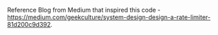 Reference Blog from Medium that inspired this code - https://medium.com/geekculture/system-design-design-a-rate-limiter-81d200c9d392.
